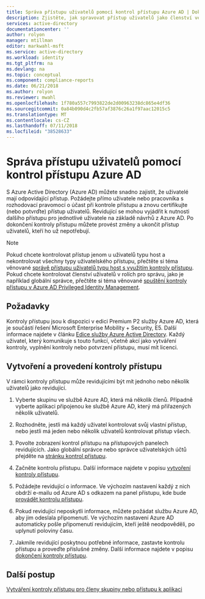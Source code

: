 ```yaml
---
title: Správa přístupu uživatelů pomocí kontrol přístupu Azure AD | Dokumentace Microsoftu
description: Zjistěte, jak spravovat přístup uživatelů jako členství ve skupině nebo přiřazení k aplikaci s využitím kontrol přístupu Azure Active Directory.
services: active-directory
documentationcenter: ''
author: rolyon
manager: mtillman
editor: markwahl-msft
ms.service: active-directory
ms.workload: identity
ms.tgt_pltfrm: na
ms.devlang: na
ms.topic: conceptual
ms.component: compliance-reports
ms.date: 06/21/2018
ms.author: rolyon
ms.reviewer: mwahl
ms.openlocfilehash: 1f780a557c7993822de2d00963238dc865e4df36
ms.sourcegitcommit: 0a84b090d4c2fb57af3876c26a1f97aac12015c5
ms.translationtype: MT
ms.contentlocale: cs-CZ
ms.lasthandoff: 07/11/2018
ms.locfileid: "38528633"
---
```

# <a name="manage-user-access-with-azure-ad-access-reviews"></a>Správa přístupu uživatelů pomocí kontrol přístupu Azure AD

S Azure Active Directory (Azure AD) můžete snadno zajistit, že uživatelé mají odpovídající přístup. Požádejte přímo uživatele nebo pracovníka s rozhodovací pravomocí o účast při kontrole přístupu a znovu certifikujte (nebo potvrďte) přístup uživatelů. Revidující se mohou vyjádřit k nutnosti dalšího přístupu pro jednotlivé uživatele na základě návrhů z Azure AD. Po dokončení kontroly přístupu můžete provést změny a ukončit přístup uživatelů, kteří ho už nepotřebují.

> [!NOTE]
> Pokud chcete kontrolovat přístup jenom u uživatelů typu host a nekontrolovat všechny typy uživatelského přístupu, přečtěte si téma věnované [správě přístupu uživatelů typu host s využitím kontroly přístupu](active-directory-azure-ad-controls-manage-guest-access-with-access-reviews.md). Pokud chcete kontrolovat členství uživatelů v rolích pro správu, jako je například globální správce, přečtěte si téma věnované [spuštění kontroly přístupu v Azure AD Privileged Identity Management](privileged-identity-management/pim-how-to-start-security-review.md). 
>
>

## <a name="prerequisites"></a>Požadavky 


Kontroly přístupu jsou k dispozici v edici Premium P2 služby Azure AD, která je součástí řešení Microsoft Enterprise Mobility + Security, E5. Další informace najdete v článku [Edice služby Azure Active Directory](active-directory-editions.md). Každý uživatel, který komunikuje s touto funkcí, včetně akcí jako vytváření kontroly, vyplnění kontroly nebo potvrzení přístupu, musí mít licenci. 

## <a name="create-and-perform-an-access-review"></a>Vytvoření a provedení kontroly přístupu

V rámci kontroly přístupu může revidujícími být mít jednoho nebo několik uživatelů jako revidující.  

1. Vyberte skupinu ve službě Azure AD, která má několik členů. Případně vyberte aplikaci připojenou ke službě Azure AD, který má přiřazených několik uživatelů. 

2. Rozhodněte, jestli má každý uživatel kontrolovat svůj vlastní přístup, nebo jestli má jeden nebo několik uživatelů kontrolovat přístup všech.

3. Povolte zobrazení kontrol přístupu na přístupových panelech revidujících. Jako globální správce nebo správce uživatelských účtů přejděte na [stránku kontrol přístupu](https://portal.azure.com/#blade/Microsoft_AAD_ERM/DashboardBlade/).

4. Začněte kontrolu přístupu. Další informace najdete v popisu [vytvoření kontroly přístupu](active-directory-azure-ad-controls-create-access-review.md).

5. Požádejte revidující o informace. Ve výchozím nastavení každý z nich obdrží e-mailu od Azure AD s odkazem na panel přístupu, kde bude [provádět kontrolu přístupu](active-directory-azure-ad-controls-perform-access-review.md).

6. Pokud revidující neposkytli informace, můžete požádat službu Azure AD, aby jim odeslala připomenutí. Ve výchozím nastavení Azure AD automaticky pošle připomenutí revidujícím, kteří ještě neodpověděli, po uplynutí poloviny času.

7. Jakmile revidující poskytnou potřebné informace, zastavte kontrolu přístupu a proveďte příslušné změny. Další informace najdete v popisu [dokončení kontroly přístupu](active-directory-azure-ad-controls-complete-access-review.md).


## <a name="next-steps"></a>Další postup

[Vytváření kontroly přístupu pro členy skupiny nebo přístupu k aplikaci](active-directory-azure-ad-controls-create-access-review.md)





